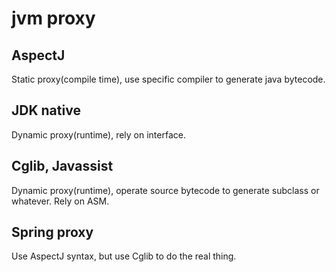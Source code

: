 # jvm proxy

## AspectJ

Static proxy(compile time), use specific compiler to generate java bytecode.

## JDK native

Dynamic proxy(runtime), rely on interface.

## Cglib, Javassist

Dynamic proxy(runtime), operate source bytecode to generate subclass or whatever. Rely on ASM.

## Spring proxy

Use AspectJ syntax, but use Cglib to do the real thing.
